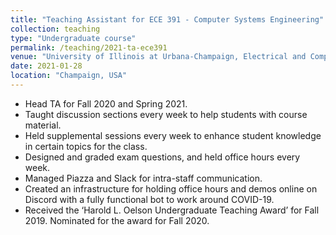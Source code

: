 ```yaml
---
title: "Teaching Assistant for ECE 391 - Computer Systems Engineering"
collection: teaching
type: "Undergraduate course"
permalink: /teaching/2021-ta-ece391
venue: "University of Illinois at Urbana-Champaign, Electrical and Computer Engineering"
date: 2021-01-28
location: "Champaign, USA"
---
```


* Head TA for Fall 2020 and Spring 2021.
* Taught discussion sections every week to help students with course material.
* Held supplemental sessions every week to enhance student knowledge in certain topics for the class.
* Designed and graded exam questions, and held office hours every week.
* Managed Piazza and Slack for intra-staff communication.
* Created an infrastructure for holding office hours and demos online on Discord with a fully functional
bot to work around COVID-19.
* Received the ‘Harold L. Oelson Undergraduate Teaching Award’ for Fall 2019. Nominated for the
award for Fall 2020.